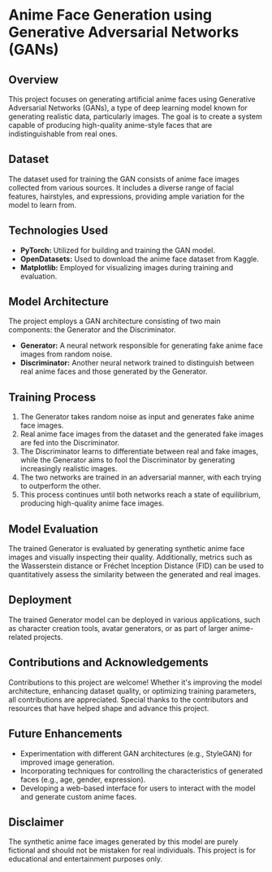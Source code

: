 # Anime Face Generation using Generative Adversarial Networks (GANs)

## Overview
This project focuses on generating artificial anime faces using Generative Adversarial Networks (GANs), a type of deep learning model known for generating realistic data, particularly images. The goal is to create a system capable of producing high-quality anime-style faces that are indistinguishable from real ones.

## Dataset
The dataset used for training the GAN consists of anime face images collected from various sources. It includes a diverse range of facial features, hairstyles, and expressions, providing ample variation for the model to learn from.

## Technologies Used
- **PyTorch:** Utilized for building and training the GAN model.
- **OpenDatasets:** Used to download the anime face dataset from Kaggle.
- **Matplotlib:** Employed for visualizing images during training and evaluation.

## Model Architecture
The project employs a GAN architecture consisting of two main components: the Generator and the Discriminator.
- **Generator:** A neural network responsible for generating fake anime face images from random noise.
- **Discriminator:** Another neural network trained to distinguish between real anime faces and those generated by the Generator.

## Training Process
1. The Generator takes random noise as input and generates fake anime face images.
2. Real anime face images from the dataset and the generated fake images are fed into the Discriminator.
3. The Discriminator learns to differentiate between real and fake images, while the Generator aims to fool the Discriminator by generating increasingly realistic images.
4. The two networks are trained in an adversarial manner, with each trying to outperform the other.
5. This process continues until both networks reach a state of equilibrium, producing high-quality anime face images.

## Model Evaluation
The trained Generator is evaluated by generating synthetic anime face images and visually inspecting their quality. Additionally, metrics such as the Wasserstein distance or Fréchet Inception Distance (FID) can be used to quantitatively assess the similarity between the generated and real images.

## Deployment
The trained Generator model can be deployed in various applications, such as character creation tools, avatar generators, or as part of larger anime-related projects.

## Contributions and Acknowledgements
Contributions to this project are welcome! Whether it's improving the model architecture, enhancing dataset quality, or optimizing training parameters, all contributions are appreciated. Special thanks to the contributors and resources that have helped shape and advance this project.

## Future Enhancements
- Experimentation with different GAN architectures (e.g., StyleGAN) for improved image generation.
- Incorporating techniques for controlling the characteristics of generated faces (e.g., age, gender, expression).
- Developing a web-based interface for users to interact with the model and generate custom anime faces.

## Disclaimer
The synthetic anime face images generated by this model are purely fictional and should not be mistaken for real individuals. This project is for educational and entertainment purposes only.
